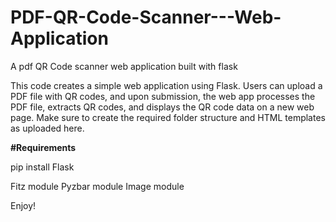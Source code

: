 # PDF-QR-Code-Scanner---Web-Application
A pdf QR Code scanner web application built with flask

This code creates a simple web application using Flask. Users can upload a PDF file with QR codes, and upon submission, the web app processes the PDF file, extracts QR codes, and displays the QR code data on a new web page. Make sure to create the required folder structure and HTML templates as uploaded here.

**#Requirements**

pip install Flask

Fitz module
Pyzbar module
Image module

Enjoy!
